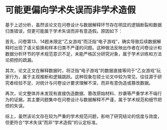 # 可能更偏向学术失误而非学术造假

基于上述分析，虽然该论文在问卷设计与数据解释环节存在明显的逻辑断裂和数据归类错误，但更可能属于学术失误而非有意造假。原因如下：

首先，问卷第13、14题未限定“乙女游戏”而泛指“电子游戏”，确实导致后续数据解释时出现了语义偷换和样本归类不严谨的问题。这种做法反映出作者在问卷设计和数据分析环节的学术规范意识不足，未能严格区分研究对象，属于学术训练和方法论把控的疏漏。

其次，论文正文在解释数据时，将泛指“电子游戏”的数据直接等同于“乙女游戏”玩家行为，属于主观推断和逻辑跳跃。这种现象在硕士论文中较为常见，往往源于研究者经验不足、对统计与问卷设计要求理解不深，而非有意伪造或篡改数据。

再次，论文整体并未发现有直接伪造数据、篡改原始材料、抄袭等严重学术不端行为的证据。其主要问题集中在问卷设计与数据解释不严谨，属于学术规范和细节把控的失误。

综上，虽然该论文存在较为严重的学术规范问题，影响了研究结论的信度与效度，但更符合“学术失误”而非“学术造假”的认定标准。
